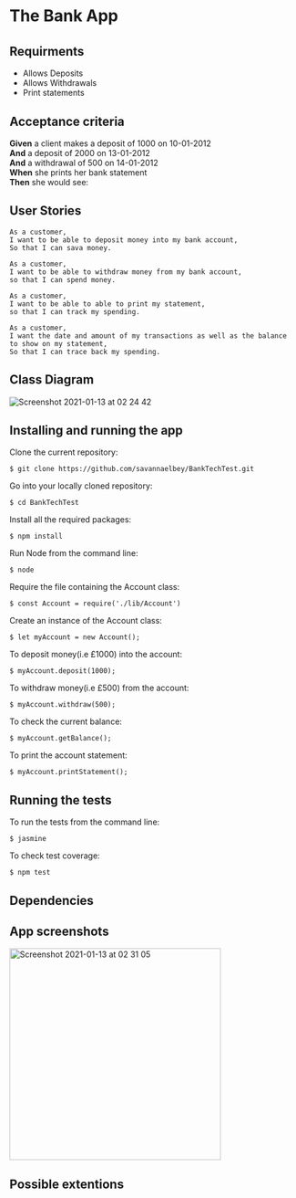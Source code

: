 # The Bank App


######

## Requirments

* Allows Deposits
* Allows Withdrawals
* Print statements

## Acceptance criteria

**Given** a client makes a deposit of 1000 on 10-01-2012<br />
**And** a deposit of 2000 on 13-01-2012<br />
**And** a withdrawal of 500 on 14-01-2012<br />
**When** she prints her bank statement<br />
**Then** she would see:


## User Stories

```
As a customer,
I want to be able to deposit money into my bank account,
So that I can sava money.

As a customer,
I want to be able to withdraw money from my bank account,
so that I can spend money.

As a customer,
I want to be able to able to print my statement,
so that I can track my spending.

As a customer,
I want the date and amount of my transactions as well as the balance to show on my statement,
So that I can trace back my spending.
```
## Class Diagram
![Screenshot 2021-01-13 at 02 24 42](https://user-images.githubusercontent.com/71889577/104398378-81484180-5546-11eb-8052-d73f14fee8be.png)


## Installing and running the app
Clone the current repository:
```
$ git clone https://github.com/savannaelbey/BankTechTest.git 
```

Go into your locally cloned repository:
```
$ cd BankTechTest
```
Install all the required packages:
```
$ npm install
``` 
Run Node from the command line:
```
$ node
```
Require the file containing the Account class:
```
$ const Account = require('./lib/Account')
```
Create an instance of the Account class:
```
$ let myAccount = new Account();
```
To deposit money(i.e £1000) into the account:
```
$ myAccount.deposit(1000);
```
To withdraw money(i.e £500) from the account:
```
$ myAccount.withdraw(500);
```
To check the current balance:
```
$ myAccount.getBalance();
```
To print the account statement:
```
$ myAccount.printStatement();
```

## Running the tests
To run the tests from the command line:
```
$ jasmine
```
To check test coverage:
```
$ npm test
```

## Dependencies

## App screenshots
<img width="371" alt="Screenshot 2021-01-13 at 02 31 05" src="https://user-images.githubusercontent.com/71889577/104398830-662a0180-5547-11eb-97a9-83603ed56f8f.png">


## Possible extentions
